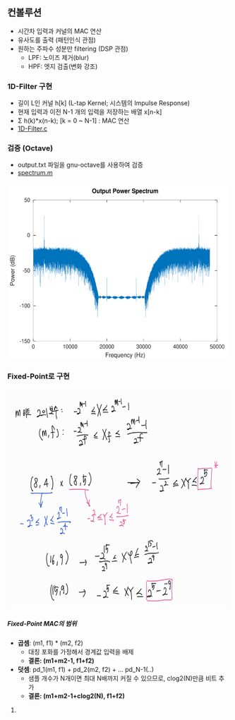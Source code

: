 ## 컨볼루션

- 시간차 입력과 커널의 MAC 연산
- 유사도를 출력 (패턴인식 관점)
- 원하는 주파수 성분만 filtering (DSP 관점)
  - LPF: 노이즈 제거(blur)
  - HPF: 엣지 검출(변화 강조)

### 1D-Filter 구현

- 길이 L인 커널 h[k] (L-tap Kernel; 시스템의 Impulse Response)
- 현재 입력과 이전 N-1 개의 입력을 저장하는 배열 x[n-k]
- Σ h(k)*x(n-k); [k = 0 ~ N-1] : MAC 연산
- [1D-Filter.c](./filter.c)


### 검증 (Octave)
- output.txt 파일을 gnu-octave를 사용하여 검증
- [spectrum.m](./spectrum.m)

<img src="spectrum_out.png" width=500 height=400>

### Fixed-Point로 구현

<img src="fixed.jpg" width=600 height=500>

##### Fixed-Point MAC의 범위
- **곱셈**: (m1, f1) * (m2, f2) 
  - 대칭 포화를 가정해서 경계값 입력을 배제
  - **결론: (m1+m2-1, f1+f2)**
- **덧셈**: pd_1(m1, f1) + pd_2(m2, f2) + ... pd_N-1(..)
  - 샘플 개수가 N개이면 최대 N배까지 커질 수 있으므로, clog2(N)만큼 비트 추가
  - **결론: (m1+m2-1+clog2(N), f1+f2)**
  
1. 

